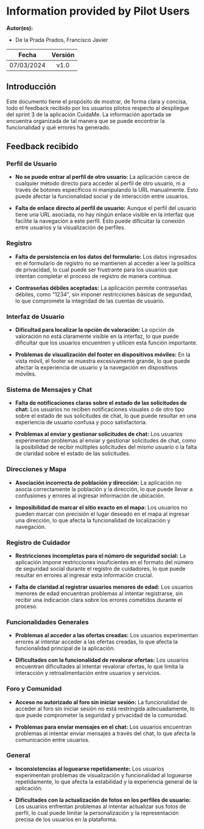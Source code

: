 ﻿# Information provided by Pilot Users

**Autor(es):**
- De la Prada Prados, Francisco Javier

|**Fecha**|**Versión**|
| :-: | :-: |
|07/03/2024|v1.0|



## Introducción
Este documento tiene el propósito de mostrar, de forma clara y concisa, todo el feedback recibido por los usuarios pilotos respecto al despliegue del sprint 3 de la aplicación CuidaMe. La información aportada se encuentra organizada de tal manera que se puede encontrar la funcionalidad y qué errores ha generado. 

## Feedback recibido

### **Perfil de Usuario**

- **No se puede entrar al perfil de otro usuario:** La aplicación carece de cualquier método directo para acceder al perfil de otro usuario, ni a través de botones específicos ni manipulando la URL manualmente. Esto puede afectar la funcionalidad social y de interacción entre usuarios.

- **Falta de enlace directo al perfil de usuario:** Aunque el perfil del usuario tiene una URL asociada, no hay ningún enlace visible en la interfaz que facilite la navegación a este perfil. Esto puede dificultar la conexión entre usuarios y la visualización de perfiles.

### **Registro**

- **Falta de persistencia en los datos del formulario:** Los datos ingresados en el formulario de registro no se mantienen al acceder a leer la política de privacidad, lo cual puede ser frustrante para los usuarios que intentan completar el proceso de registro de manera continua.

- **Contraseñas débiles aceptadas:** La aplicación permite contraseñas débiles, como "1234", sin imponer restricciones básicas de seguridad, lo que compromete la integridad de las cuentas de usuario.

### **Interfaz de Usuario**

- **Dificultad para localizar la opción de valoración:** La opción de valoración no está claramente visible en la interfaz, lo que puede dificultar que los usuarios encuentren y utilicen esta función importante.

- **Problemas de visualización del footer en dispositivos móviles:** En la vista móvil, el footer se muestra excesivamente grande, lo que puede afectar la experiencia de usuario y la navegación en dispositivos móviles.

### **Sistema de Mensajes y Chat**

- **Falta de notificaciones claras sobre el estado de las solicitudes de chat:** Los usuarios no reciben notificaciones visuales o de otro tipo sobre el estado de sus solicitudes de chat, lo que puede resultar en una experiencia de usuario confusa y poco satisfactoria.

- **Problemas al enviar y gestionar solicitudes de chat:** Los usuarios experimentan problemas al enviar y gestionar solicitudes de chat, como la posibilidad de recibir múltiples solicitudes del mismo usuario o la falta de claridad sobre el estado de las solicitudes.

### **Direcciones y Mapa**

- **Asociación incorrecta de población y dirección:** La aplicación no asocia correctamente la población y la dirección, lo que puede llevar a confusiones y errores al ingresar información de ubicación.

- **Imposibilidad de marcar el sitio exacto en el mapa:** Los usuarios no pueden marcar con precisión el lugar deseado en el mapa al ingresar una dirección, lo que afecta la funcionalidad de localización y navegación.

### **Registro de Cuidador**

- **Restricciones incompletas para el número de seguridad social:** La aplicación impone restricciones insuficientes en el formato del número de seguridad social durante el registro de cuidadores, lo que puede resultar en errores al ingresar esta información crucial.

- **Falta de claridad al registrar usuarios menores de edad:** Los usuarios menores de edad encuentran problemas al intentar registrarse, sin recibir una indicación clara sobre los errores cometidos durante el proceso.





### **Funcionalidades Generales**

- **Problemas al acceder a las ofertas creadas:** Los usuarios experimentan errores al intentar acceder a las ofertas creadas, lo que afecta la funcionalidad principal de la aplicación.

- **Dificultades con la funcionalidad de revalorar ofertas:** Los usuarios encuentran dificultades al intentar revalorar ofertas, lo que limita la interacción y retroalimentación entre usuarios y servicios.

### **Foro y Comunidad**

- **Acceso no autorizado al foro sin iniciar sesión:** La funcionalidad de acceder al foro sin iniciar sesión no está restringida adecuadamente, lo que puede comprometer la seguridad y privacidad de la comunidad.

- **Problemas para enviar mensajes en el chat:** Los usuarios encuentran problemas al intentar enviar mensajes a través del chat, lo que afecta la comunicación entre usuarios.

### **General**

- **Inconsistencias al loguearse repetidamente:** Los usuarios experimentan problemas de visualización y funcionalidad al loguearse repetidamente, lo que afecta la estabilidad y la experiencia general de la aplicación.

- **Dificultades con la actualización de fotos en los perfiles de usuario:** Los usuarios enfrentan problemas al intentar actualizar sus fotos de perfil, lo cual puede limitar la personalización y la representación precisa de los usuarios en la plataforma.


